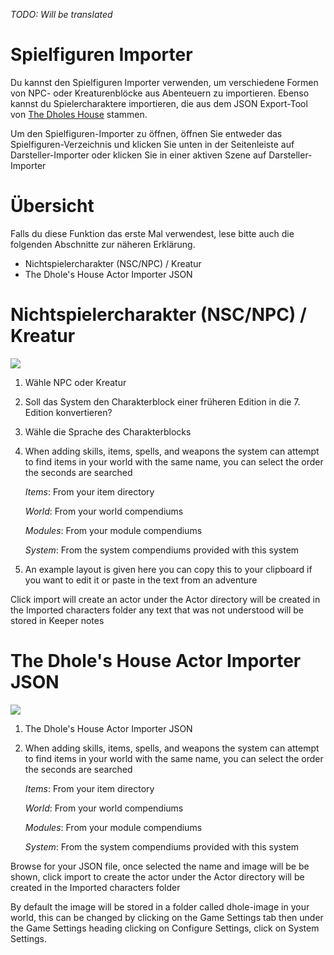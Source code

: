 *TODO: Will be translated*

# Spielfiguren Importer

Du kannst den Spielfiguren Importer verwenden, um verschiedene Formen von NPC- oder Kreaturenblöcke aus Abenteuern zu importieren. Ebenso kannst du Spielercharaktere importieren, die aus dem JSON Export-Tool von [The Dholes House](https://www.dholeshouse.org/) stammen.

Um den Spielfiguren-Importer zu öffnen, öffnen Sie entweder das Spielfiguren-Verzeichnis und klicken Sie unten in der Seitenleiste auf Darsteller-Importer oder klicken Sie in einer aktiven Szene auf Darsteller-Importer

# Übersicht

Falls du diese Funktion das erste Mal verwendest, lese bitte auch die folgenden Abschnitte zur näheren Erklärung.

- Nichtspielercharakter (NSC/NPC) / Kreatur
- The Dhole's House Actor Importer JSON

# Nichtspielercharakter (NSC/NPC) / Kreatur

![](../../assets/manual/importer/importer.webp)

1. Wähle NPC oder Kreatur
2. Soll das System den Charakterblock einer früheren Edition in die 7. Edition konvertieren?
3. Wähle die Sprache des Charakterblocks
4. When adding skills, items, spells, and weapons the system can attempt to find items in your world with the same name, you can select the order the seconds are searched

   _Items_: From your item directory

   _World_: From your world compendiums

   _Modules_: From your module compendiums

   _System_: From the system compendiums provided with this system

5. An example layout is given here you can copy this to your clipboard if you want to edit it or paste in the text from an adventure

Click import will create an actor under the Actor directory will be created in the Imported characters folder any text that was not understood will be stored in Keeper notes

# The Dhole's House Actor Importer JSON

![](../../assets/manual/importer/actor.webp)

1. The Dhole's House Actor Importer JSON
2. When adding skills, items, spells, and weapons the system can attempt to find items in your world with the same name, you can select the order the seconds are searched

   _Items_: From your item directory

   _World_: From your world compendiums

   _Modules_: From your module compendiums

   _System_: From the system compendiums provided with this system

Browse for your JSON file, once selected the name and image will be be shown, click import to create the actor under the Actor directory will be created in the Imported characters folder

By default the image will be stored in a folder called dhole-image in your world, this can be changed by clicking on the Game Settings tab then under the Game Settings heading clicking on Configure Settings, click on System Settings.
